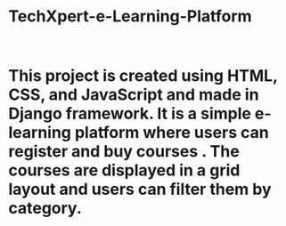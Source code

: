 <h1>TechXpert-e-Learning-Platform <h1><br>
 This project is created  using HTML, CSS, and JavaScript and made in Django framework. It is a simple e-learning platform where users can register and buy courses . The courses are displayed in a grid layout and users can filter them by category.